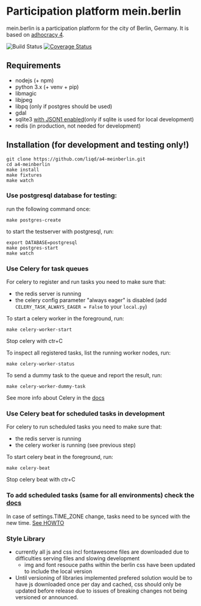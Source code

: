 # Participation platform mein.berlin

mein.berlin is a participation platform for the city of Berlin, Germany. It is
based on [adhocracy 4](https://github.com/liqd/adhocracy4).

![Build Status](https://github.com/liqd/a4-meinberlin/actions/workflows/django.yml/badge.svg)
[![Coverage Status](https://coveralls.io/repos/github/liqd/a4-meinberlin/badge.svg?branch=main)](https://coveralls.io/github/liqd/a4-meinberlin?branch=main)

## Requirements

- nodejs (+ npm)
- python 3.x (+ venv + pip)
- libmagic
- libjpeg
- libpq (only if postgres should be used)
- gdal
- sqlite3 [with JSON1 enabled](https://code.djangoproject.com/wiki/JSON1Extension)(only if sqlite is used for local development)
- redis (in production, not needed for development)

## Installation (for development and testing only!)

    git clone https://github.com/liqd/a4-meinberlin.git
    cd a4-meinberlin
    make install
    make fixtures
    make watch

### Use postgresql database for testing:

run the following command once:

```
make postgres-create
```

to start the testserver with postgresql, run:

```
export DATABASE=postgresql
make postgres-start
make watch
```

### Use Celery for task queues

For celery to register and run tasks you need to make sure that:

- the redis server is running
- the celery config parameter "always eager" is disabled (add `CELERY_TASK_ALWAYS_EAGER = False` to your `local.py`)

To start a celery worker in the foreground, run:

```
make celery-worker-start
```
Stop celery with ctr+C

To inspect all registered tasks, list the running worker nodes, run:

```
make celery-worker-status
```

To send a dummy task to the queue and report the result, run:

```
make celery-worker-dummy-task
```

See more info about Celery in the [docs](./docs/celery.md)

### Use Celery beat for scheduled tasks in development

For celery to run scheduled tasks you need to make sure that:

- the redis server is running
- the celery worker is running (see previous step)

To start celery beat in the foreground, run:

```
make celery-beat
```
Stop celery beat with ctr+C

### To add scheduled tasks (same for all environments) check the [docs](./docs/celerybeat.md)

In case of settings.TIME_ZONE change, tasks need to be synced with the new time. [See HOWTO](https://django-celery-beat.readthedocs.io/en/latest/#important-warning-about-time-zones)

### Style Library

*   currently all js and css incl fontawesome files are downloaded due to difficulties serving files and slowing development
    *   img and font resouce paths within the berlin css have been updated to include the local version
*   Until versioning of libraries implemented prefered solution would be to have js downloaded once per day and cached, css should only be updated before release due to issues of breaking changes not being versioned or announced.
